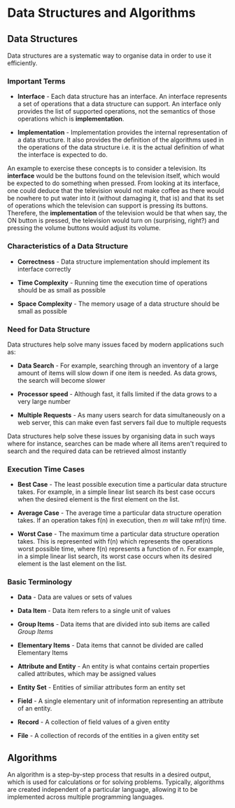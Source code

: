 # Data Structures and Algorithms

## Data Structures

Data structures are a systematic way to organise data in order to use it efficiently.

### Important Terms

* __Interface__ - Each data structure has an interface. An interface represents a set of operations that a data structure can support. An interface only provides the list of supported operations, not the semantics of those operations which is **implementation**.

* __Implementation__ - Implementation provides the internal representation of a data structure. It also provides the definition of the algorithms used in the operations of the data structure i.e. it is the actual definition of what the interface is expected to do.

An example to exercise these concepts is to consider a television. Its **interface** would be the buttons found on the television itself, which would be expected to do something when pressed. From looking at its interface, one could deduce that the television would not make coffee as there would be nowhere to put water into it (without damaging it, that is) and that its set of operations which the television can support is pressing its buttons. Therefere, the **implementation** of the television would be that when say, the ON button is pressed, the television would turn on (surprising, right?) and pressing the volume buttons would adjust its volume.

### Characteristics of a Data Structure

* __Correctness__ - Data structure implementation should implement its interface correctly

* __Time Complexity__ - Running time the execution time of operations should be as small as possible

* __Space Complexity__ - The memory usage of a data structure should be small as possible

### Need for Data Structure

Data structures help solve many issues faced by modern applications such as:

* __Data Search__ - For example, searching through an inventory of a large amount of items will slow down if one item is needed. As data grows, the search will become slower

* __Processor speed__ -  Although fast, it falls limited if the data grows to a very large number

* __Multiple Requests__ - As many users search for data simultaneously on a web server, this can make even fast servers fail due to multiple requests

Data structures help solve these issues by organising data in such ways where for instance, searches can be made where all items aren't required to search and the required data can be retrieved almost instantly

### Execution Time Cases

* __Best Case__ - The least possible execution time a particular data structure takes. For example, in a simple linear list search its best case occurs when the desired element is the first element on the list.

* __Average Case__ - The average time a particular data structure operation takes. If an operation takes f(n) in execution, then _m_ will take mf(n) time.

* __Worst Case__ - The maximum time a particular data structure operation takes. This is represented with f(n) which represents the operations worst possible time, where f(n) represents a function of n. For example, in a simple linear list search, its worst case occurs when its desired element is the last element on the list.

### Basic Terminology

* __Data__ - Data are values or sets of values

* __Data Item__ - Data item refers to a single unit of values

* __Group Items__ - Data items that are divided into sub items are called *Group Items*

* __Elementary Items__ - Data items that cannot be divided are called Elementary Items

* __Attribute and Entity__ - An entity is what contains certain properties called attributes, which may be assigned values

* __Entity Set__ - Entities of similiar attributes form an entity set

* __Field__ - A single elementary unit of information representing an attribute of an entity.

* __Record__ - A collection of field values of a given entity

* __File__ - A collection of records of the entities in a given entity set


## Algorithms

An algorithm is a step-by-step process that results in a desired output, which is used for calculations or for solving problems. Typically, algorithms are created independent of a particular language, allowing it to be implemented across multiple programming languages.


